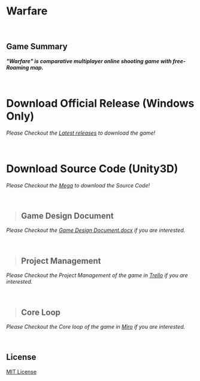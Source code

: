 
# Warfare
<br/>

## Game Summary
***"Warfare" is comparative multiplayer online shooting game with free-Roaming map.***

<br/>

# Download Official Release (Windows Only)

*Please Checkout the [Latest releases](https://github.com/AndraXO7/warfare/releases) to download the game!*

<br/>

# Download Source Code (Unity3D)

*Please Checkout the [Mega](https://mega.nz/file/nOx2HagT) to download the Source Code!*

<br/>

> ## Game Design Document
*Please Checkout the [Game Design Document.docx](https://github.com/AndraXO7/warfare/blob/main/Game%20Design%20Document.docx?raw=true) if you are interested.*

<br/>

> ## Project Management
*Please Checkout the Project Management of the game in [Trello](https://trello.com/b/0PFmtpiJ/warfare) if you are interested.*

<br/>

> ## Core Loop
*Please Checkout the Core loop of the game in [Miro](https://miro.com/app/board/uXjVP05DgW4=/) if you are interested.*

<br/>

## License
[MIT License](LICENSE)
